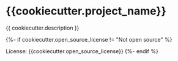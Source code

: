 # {{cookiecutter.project_name}}

{{ cookiecutter.description }}

{%- if cookiecutter.open_source_license != "Not open source" %}

License: {{cookiecutter.open_source_license}}
{%- endif %}